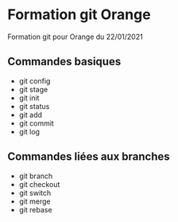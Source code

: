 # Formation git Orange

Formation git pour Orange du 22/01/2021

## Commandes basiques

- git config
- git stage
- git init
- git status
- git add
- git commit
- git log

## Commandes liées aux branches

- git branch
- git checkout
- git switch
- git merge
- git rebase
